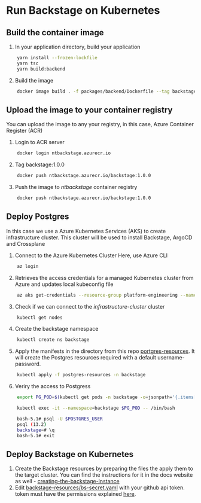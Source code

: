# Run Backstage on Kubernetes

## Build the container image

1. In your application directory, build your application
```bash
    yarn install --frozen-lockfile
    yarn tsc
    yarn build:backend
```
2. Build the image
```bash
    docker image build . -f packages/backend/Dockerfile --tag backstage:1.0.0
```
## Upload the image to your container registry 
You can upload the image to any your registry, in this case, Azure Container Register (ACR)
1. Login to ACR server
```bash
    docker login ntbackstage.azurecr.io
```
2. Tag backstage:1.0.0
```bash
    docker push ntbackstage.azurecr.io/backstage:1.0.0
```
3. Push the image to <i>ntbackstage</i> container registry
```bash
    docker push ntbackstage.azurecr.io/backstage:1.0.0
```
## Deploy Postgres 
In this case we use a Azure Kubernetes Services (AKS) to create infrastructure cluster. This cluster will be used to install Backstage, ArgoCD and Crossplane
1. Connect to the Azure Kubernetes Cluster
Here, use Azure CLI
```bash
    az login
```
2. Retrieves the access credentials for a managed Kubernetes cluster from Azure and updates local kubeconfig file
```bash
    az aks get-credentials --resource-group platform-engineering --name infrastructure-cluster
```
3. Check if we can connect to the <i>infrastructure-cluster</i> cluster
```bash
    kubectl get nodes
```
4. Create the backstage namespace
```bash
    kubectl create ns backstage
```
5. Apply the manifests in the directory from this repo [portgres-resources](https://github.com/nashtech-garage/how-to-devops/tree/main/backstage/postgres-resources). It will create the Postgres resources required with a default username-password.
```bash
    kubectl apply -f postgres-resources -n backstage
```
6. Veriry the access to Postgress
```bash
    export PG_POD=$(kubectl get pods -n backstage -o=jsonpath='{.items[0].metadata.name}')
```
```bash
    kubectl exec -it --namespace=backstage $PG_POD -- /bin/bash

    bash-5.1# psql -U $POSTGRES_USER
    psql (13.2)
    backstage=# \q
    bash-5.1# exit
```
## Deploy Backstage on Kubernetes
1. Create the Backstage resources by preparing the files the apply them to the target cluster. You can find the instructions for it in the docs website as well - [creating-the-backstage-instance](https://backstage.io/docs/deployment/k8s#creating-the-backstage-instance)
2. Edit [backstage-resources/bs-secret.yaml](https://github.com/nashtech-garage/how-to-devops/blob/main/backstage/backstage-resources/bs-secret.yaml) with your github api token. token must have the permissions explained [here](https://backstage.io/docs/integrations/github/locations/#token-scopes).